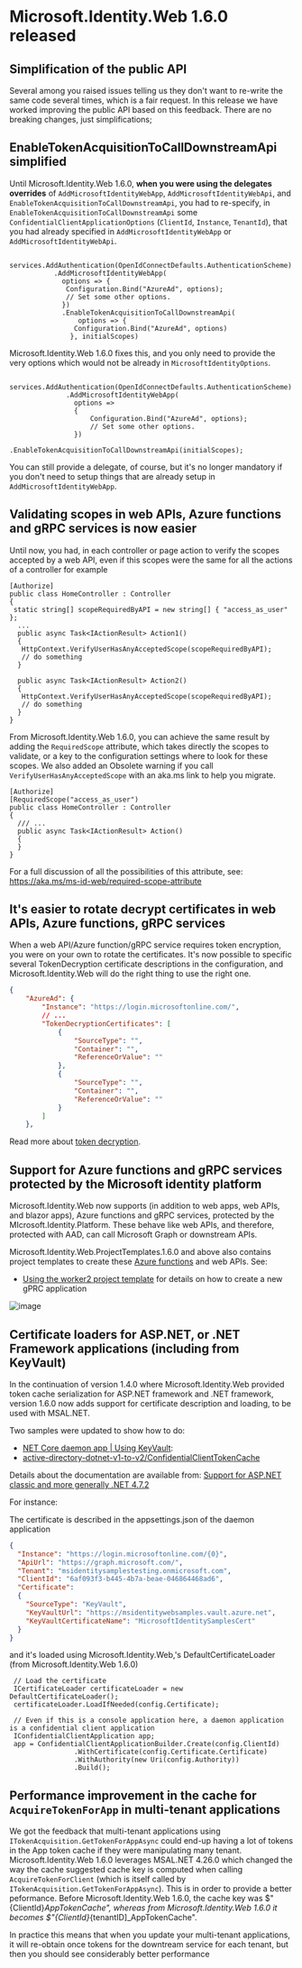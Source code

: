 
# Microsoft.Identity.Web 1.6.0 released

## Simplification of the public API

Several among you raised issues telling us they don't want to re-write the same code several times, which is a fair request. In this release we have worked improving the public API based on this feedback. There are no breaking changes, just simplifications;

## EnableTokenAcquisitionToCallDownstreamApi simplified

Until Microsoft.Identity.Web 1.6.0, **when you were using the delegates overrides** of `AddMicrosoftIdentityWebApp`, `AddMicrosoftIdentityWebApi`, and `EnableTokenAcquisitionToCallDownstreamApi`, you had to re-specify, in `EnableTokenAcquisitionToCallDownstreamApi` some `ConfidentialClientApplicationOptions` (`ClientId`, `Instance`, `TenantId`), that you had already specified in `AddMicrosoftIdentityWebApp` or `AddMicrosoftIdentityWebApi`.

```CSharp
 services.AddAuthentication(OpenIdConnectDefaults.AuthenticationScheme)
           .AddMicrosoftIdentityWebApp(
             options => {
              Configuration.Bind("AzureAd", options);
              // Set some other options.
             })
             .EnableTokenAcquisitionToCallDownstreamApi(
                 options => { 
                Configuration.Bind("AzureAd", options)
               }, initialScopes)
```

Microsoft.Identity.Web 1.6.0 fixes this, and you only need to provide the very options which would not be already in `MicrosoftIdentityOptions`.

```CSharp
    services.AddAuthentication(OpenIdConnectDefaults.AuthenticationScheme)
              .AddMicrosoftIdentityWebApp(
                options =>
                {
                    Configuration.Bind("AzureAd", options);
                    // Set some other options.
                })
              .EnableTokenAcquisitionToCallDownstreamApi(initialScopes);
```

You can still provide a delegate, of course, but it's no longer mandatory if you don't need to setup things that are already setup in `AddMicrosoftIdentityWebApp`.


## Validating scopes in web APIs, Azure functions and gRPC services is now easier

Until now, you had, in each controller or page action to verify the scopes accepted by a web API, even if this scopes were the same for all the actions of a controller for example

```CSharp
[Authorize]
public class HomeController : Controller
{
 static string[] scopeRequiredByAPI = new string[] { "access_as_user" };
  ...
  public async Task<IActionResult> Action1()
  {
   HttpContext.VerifyUserHasAnyAcceptedScope(scopeRequiredByAPI);
   // do something
  }

  public async Task<IActionResult> Action2()
  {
   HttpContext.VerifyUserHasAnyAcceptedScope(scopeRequiredByAPI);
   // do something
  }
}
```

From Microsoft.Identity.Web 1.6.0, you can achieve the same result by adding the `RequiredScope` attribute, which takes directly the scopes to validate, or a key to the configuration settings where to look for these scopes. We also added an Obsolete warning if you call `VerifyUserHasAnyAcceptedScope` with an aka.ms link to help you migrate.

```CSharp
[Authorize]
[RequiredScope("access_as_user")
public class HomeController : Controller
{
  /// ...
  public async Task<IActionResult> Action()
  {
  }
}
```

For a full discussion of all the possibilities of this attribute, see: https://aka.ms/ms-id-web/required-scope-attribute

## It's easier to rotate decrypt certificates in web APIs, Azure functions, gRPC services

When a web API/Azure function/gRPC service requires token encryption, you were on your own to rotate the certificates. It's now possible to specific several TokenDecryption certificate descriptions in the configuration, and Microsoft.Identity.Web will do the right thing to use the right one.

```JSon
{
    "AzureAd": {
        "Instance": "https://login.microsoftonline.com/",
        // ...
        "TokenDecryptionCertificates": [
            {
                "SourceType": "",
                "Container": "",
                "ReferenceOrValue": ""
            },
            {
                "SourceType": "",
                "Container": "",
                "ReferenceOrValue": ""
            }
        ]
    },
```

Read more about [token decryption](https://github.com/AzureAD/microsoft-identity-web/wiki/Token-Decryption).


## Support for Azure functions and gRPC services protected by the Microsoft identity platform

Microsoft.Identity.Web now supports (in addition to web apps, web APIs, and blazor apps), Azure functions and gRPC services, protected by
the MIcrosoft.Identity.Platform. These behave like web APIs, and therefore, protected with AAD, can call Microsoft Graph or downstream APIs.

Microsoft.Identity.Web.ProjectTemplates.1.6.0 and above also contains project templates to create these [Azure functions](Azure-Functions) and web APIs. See:
- [Using the worker2 project template](https://github.com/AzureAD/microsoft-identity-web/wiki/grpc#using-the-worker2-project-template) for details on how to create a new gPRC application

![image](https://user-images.githubusercontent.com/13203188/107696478-4acf2500-6cb2-11eb-9e78-2f211cd3f6ab.png)

## Certificate loaders for ASP.NET, or .NET Framework applications (including from KeyVault)

In the continuation of version 1.4.0 where Microsoft.Identity.Web provided token cache serialization for ASP.NET framework and .NET framework, version 1.6.0 now adds support for certificate description and loading, to be used with MSAL.NET.

Two samples were updated to show how to do:
- [NET Core daemon app | Using KeyVault](https://github.com/Azure-Samples/active-directory-dotnetcore-daemon-v2/tree/master/3-Using-KeyVault): 
- [active-directory-dotnet-v1-to-v2/ConfidentialClientTokenCache](https://github.com/Azure-Samples/active-directory-dotnet-v1-to-v2/blob/6bfbbd574b3747fb79dbcb599f519c658c33e6cb/ConfidentialClientTokenCache/Program.cs#L48)

Details about the documentation are available from: [Support for ASP.NET classic and more generally .NET 4.7.2](asp-net)

For instance:

The certificate is described in the appsettings.json of the daemon application

```Json
{
  "Instance": "https://login.microsoftonline.com/{0}",
  "ApiUrl": "https://graph.microsoft.com/",
  "Tenant": "msidentitysamplestesting.onmicrosoft.com",
  "ClientId": "6af093f3-b445-4b7a-beae-046864468ad6",
  "Certificate":
  {
    "SourceType": "KeyVault",
    "KeyVaultUrl": "https://msidentitywebsamples.vault.azure.net",
    "KeyVaultCertificateName": "MicrosoftIdentitySamplesCert"
  }
}
```

and it's loaded using Microsoft.Identity.Web,'s DefaultCertificateLoader (from Microsoft.Identity.Web 1.6.0)

```CSharp
 // Load the certificate
 ICertificateLoader certificateLoader = new DefaultCertificateLoader();
 certificateLoader.LoadIfNeeded(config.Certificate);

 // Even if this is a console application here, a daemon application is a confidential client application
 IConfidentialClientApplication app;
 app = ConfidentialClientApplicationBuilder.Create(config.ClientId)
                .WithCertificate(config.Certificate.Certificate)
                .WithAuthority(new Uri(config.Authority))
                .Build();
```


## Performance improvement in the cache for `AcquireTokenForApp` in multi-tenant applications

We got the feedback that multi-tenant applications using `ITokenAcquisition.GetTokenForAppAsync` could end-up having a lot of tokens in the App token cache if they were manipulating many tenant. Microsoft.Identity.Web 1.6.0 leverages MSAL.NET 4.26.0 which changed the way the cache suggested cache key is computed when calling `AcquireTokenForClient` (which is itself called by `ITokenAcquisition.GetTokenForAppAsync`). This is in order to provide a better peformance. Before Microsoft.Identity.Web 1.6.0, the cache key was $"{ClientId}_AppTokenCache", whereas from Microsoft.Identity.Web 1.6.0 it becomes $"{ClientId}_{tenantID]_AppTokenCache".

In practice this means that when you update your multi-tenant applications, it will re-obtain once tokens for the downtream service for each tenant, but then you should see considerably better performance 